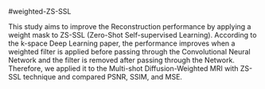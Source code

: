 #weighted-ZS-SSL

This study aims to improve the Reconstruction performance by applying a weight mask to ZS-SSL (Zero-Shot Self-supervised Learning). According to the k-space Deep Learning paper, the performance improves when a weighted filter is applied before passing through the Convolutional Neural Network and the filter is removed after passing through the Network. Therefore, we applied it to the Multi-shot Diffusion-Weighted MRI with ZS-SSL technique and compared PSNR, SSIM, and MSE.
